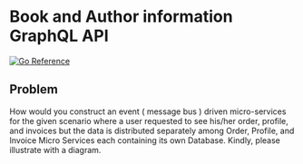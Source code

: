 # Book and Author information GraphQL API
[![Go Reference](https://pkg.go.dev/badge/golang.org/x/example.svg)](https://pkg.go.dev/golang.org/x/example)
## Problem 

How would you construct an event ( message bus ) driven micro-services for the given scenario where a user requested to see his/her order, profile, and invoices but the data is distributed separately among Order, Profile, and Invoice Micro Services each containing its own Database. Kindly, please illustrate with a diagram.
